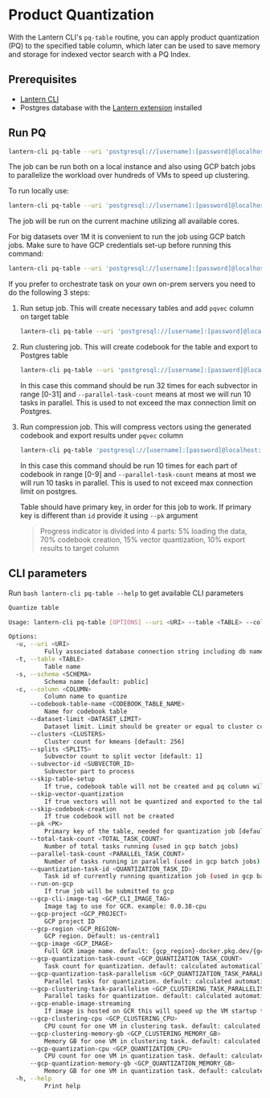 # Product Quantization

With the Lantern CLI's `pq-table` routine, you can apply product quantization (PQ) to the specified table column, which later can be used to save memory and storage for indexed vector search with a PQ Index.

## Prerequisites

- [Lantern CLI](/docs/lantern-cli/install)
- Postgres database with the [Lantern extension](/docs/lantern-db/install) installed

## Run PQ

```bash
lantern-cli pq-table --uri 'postgresql://[username]:[password]@localhost:5432/[db]' --table "sift1m" --column "v" --clusters 256 --splits 32
```

The job can be run both on a local instance and also using GCP batch jobs to parallelize the workload over hundreds of VMs to speed up clustering.

To run locally use:

```bash
lantern-cli pq-table --uri 'postgresql://[username]:[password]@localhost:5432/[db]' --table "sift1m" --column "v" --clusters 256 --splits 32
```

The job will be run on the current machine utilizing all available cores.

For big datasets over 1M it is convenient to run the job using GCP batch jobs. Make sure to have GCP credentials set-up before running this command:

```bash
lantern-cli pq-table --uri 'postgresql://[username]:[password]@localhost:5432/[db]' --table "sift1m" --column "v" --clusters 256 --splits 32 --run-on-gcp
```

If you prefer to orchestrate task on your own on-prem servers you need to do the following 3 steps:

1. Run setup job. This will create necessary tables and add `pqvec` column on target table

   ```bash
   lantern-cli pq-table --uri 'postgresql://[username]:[password]@localhost:5432/[db]' --table "sift1m" --column "v" --clusters 256 --splits 32 --skip-codebook-creation  --skip-vector-compression
   ```

2. Run clustering job. This will create codebook for the table and export to Postgres table

   ```bash
   lantern-cli pq-table --uri 'postgresql://[username]:[password]@localhost:5432/[db]' --table "sift1m" --column "v" --clusters 256 --splits 32 --skip-table-setup  --skip-vector-compression --parallel-task-count 10 --subvector-id 0
   ```

   In this case this command should be run 32 times for each subvector in range [0-31] and `--parallel-task-count` means at most we will run 10 tasks in parallel. This is used to not exceed the max connection limit on Postgres.

3. Run compression job. This will compress vectors using the generated codebook and export results under `pqvec` column

   ```bash
   lantern-cli pq-table 'postgresql://[username]:[password]@localhost:5432/[db]' --table "sift1m" --column "v" --clusters 256 --splits 32 --skip-table-setup --skip-codebook-creation --parallel-task-count 10 --total-task-count 10 --compression-task-id 0
   ```

   In this case this command should be run 10 times for each part of codebook in range [0-9] and `--parallel-task-count` means at most we will run 10 tasks in parallel. This is used to not exceed max connection limit on postgres.

   Table should have primary key, in order for this job to work. If primary key is different than `id` provide it using `--pk` argument

   > Progress indicator is divided into 4 parts: 5% loading the data, 70% codebook creation, 15% vector quantization, 10% export results to target column

## CLI parameters

Run `bash lantern-cli pq-table --help` to get available CLI parameters

```bash
Quantize table

Usage: lantern-cli pq-table [OPTIONS] --uri <URI> --table <TABLE> --column <COLUMN>

Options:
  -u, --uri <URI>
          Fully associated database connection string including db name
  -t, --table <TABLE>
          Table name
  -s, --schema <SCHEMA>
          Schema name [default: public]
  -c, --column <COLUMN>
          Column name to quantize
      --codebook-table-name <CODEBOOK_TABLE_NAME>
          Name for codebook table
      --dataset-limit <DATASET_LIMIT>
          Dataset limit. Limit should be greater or equal to cluster count
      --clusters <CLUSTERS>
          Cluster count for kmeans [default: 256]
      --splits <SPLITS>
          Subvector count to split vector [default: 1]
      --subvector-id <SUBVECTOR_ID>
          Subvector part to process
      --skip-table-setup
          If true, codebook table will not be created and pq column will not be added to table. So they should be set up externally
      --skip-vector-quantization
          If true vectors will not be quantized and exported to the table
      --skip-codebook-creation
          If true codebook will not be created
      --pk <PK>
          Primary key of the table, needed for quantization job [default: id]
      --total-task-count <TOTAL_TASK_COUNT>
          Number of total tasks running (used in gcp batch jobs)
      --parallel-task-count <PARALLEL_TASK_COUNT>
          Number of tasks running in parallel (used in gcp batch jobs)
      --quantization-task-id <QUANTIZATION_TASK_ID>
          Task id of currently running quantization job (used in gcp batch jobs)
      --run-on-gcp
          If true job will be submitted to gcp
      --gcp-cli-image-tag <GCP_CLI_IMAGE_TAG>
          Image tag to use for GCR. example: 0.0.38-cpu
      --gcp-project <GCP_PROJECT>
          GCP project ID
      --gcp-region <GCP_REGION>
          GCP region. Default: us-central1
      --gcp-image <GCP_IMAGE>
          Full GCR image name. default: {gcp_region}-docker.pkg.dev/{gcp_project_id}/lanterndata/lantern-cli:{gcp_cli_image_tag}
      --gcp-quantization-task-count <GCP_QUANTIZATION_TASK_COUNT>
          Task count for quantization. default: calculated automatically based on dataset size
      --gcp-quantization-task-parallelism <GCP_QUANTIZATION_TASK_PARALLELISM>
          Parallel tasks for quantization. default: calculated automatically based on max connections
      --gcp-clustering-task-parallelism <GCP_CLUSTERING_TASK_PARALLELISM>
          Parallel tasks for quantization. default: calculated automatically based on max connections and dataset size
      --gcp-enable-image-streaming
          If image is hosted on GCR this will speed up the VM startup time
      --gcp-clustering-cpu <GCP_CLUSTERING_CPU>
          CPU count for one VM in clustering task. default: calculated based on dataset size
      --gcp-clustering-memory-gb <GCP_CLUSTERING_MEMORY_GB>
          Memory GB for one VM in clustering task. default: calculated based on CPU count
      --gcp-quantization-cpu <GCP_QUANTIZATION_CPU>
          CPU count for one VM in quantization task. default: calculated based on dataset size
      --gcp-quantization-memory-gb <GCP_QUANTIZATION_MEMORY_GB>
          Memory GB for one VM in quantization task. default: calculated based on CPU count
  -h, --help
          Print help
```
